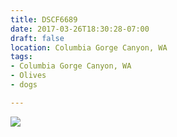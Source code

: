 ```yaml
---
title: DSCF6689
date: 2017-03-26T18:30:28-07:00
draft: false
location: Columbia Gorge Canyon, WA
tags:
- Columbia Gorge Canyon, WA
- Olives
- dogs

---
```

![](https://d17enza3bfujl8.cloudfront.net/DSCF6689.jpg)
